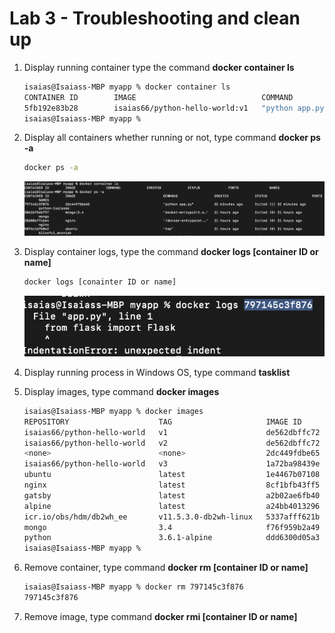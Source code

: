 # Lab 3 - Troubleshooting and clean up

1. Display running container type the command **docker container ls**

    ```sh
    isaias@Isaiass-MBP myapp % docker container ls
    CONTAINER ID        IMAGE                            COMMAND             CREATED             STATUS              PORTS                    NAMES
    5fb192e83b28        isaias66/python-hello-world:v1   "python app.py"     4 seconds ago       Up 4 seconds        0.0.0.0:5000->5000/tcp   python-isaias66
    isaias@Isaiass-MBP myapp % 
    ```
1. Display all containers whether running or not, type command **docker ps -a**

    ```sh
    docker ps -a
    ```
    ![docker ps](../images/dockerpsa.png)

1. Display container logs, type the command **docker logs [container ID or name]**

    ```sh
    docker logs [conainter ID or name]
    ```
    ![docker logs](../images/dockerlogs.png)

1. Display running process in Windows OS, type command **tasklist**

1. Display images, type command **docker images**

    ```sh
    isaias@Isaiass-MBP myapp % docker images                                              
    REPOSITORY                    TAG                     IMAGE ID            CREATED             SIZE
    isaias66/python-hello-world   v1                      de562dbffc72        2 hours ago         98.5MB
    isaias66/python-hello-world   v2                      de562dbffc72        2 hours ago         98.5MB
    <none>                        <none>                  2dc449fdbe65        2 hours ago         98.5MB
    isaias66/python-hello-world   v3                      1a72ba98439e        22 hours ago        98.5MB
    ubuntu                        latest                  1e4467b07108        5 days ago          73.9MB
    nginx                         latest                  8cf1bfb43ff5        8 days ago          132MB
    gatsby                        latest                  a2b02ae6fb40        3 weeks ago         245MB
    alpine                        latest                  a24bb4013296        2 months ago        5.57MB
    icr.io/obs/hdm/db2wh_ee       v11.5.3.0-db2wh-linux   5337afff621b        3 months ago        7.71GB
    mongo                         3.4                     f76f959b2a49        6 months ago        431MB
    python                        3.6.1-alpine            ddd6300d05a3        3 years ago         88.7MB
    isaias@Isaiass-MBP myapp % 
    ```

1. Remove container, type command **docker rm [container ID or name]**

    ```sh
    isaias@Isaiass-MBP myapp % docker rm 797145c3f876  
    797145c3f876
    ```

1. Remove image, type command **docker rmi [container ID or name]**